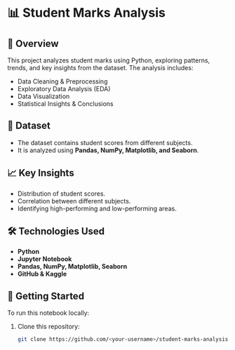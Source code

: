 # 📊 Student Marks Analysis

## 📝 Overview
This project analyzes student marks using Python, exploring patterns, trends, and key insights from the dataset. The analysis includes:
- Data Cleaning & Preprocessing
- Exploratory Data Analysis (EDA)
- Data Visualization
- Statistical Insights & Conclusions

## 📂 Dataset
- The dataset contains student scores from different subjects.
- It is analyzed using **Pandas, NumPy, Matplotlib, and Seaborn**.

## 📈 Key Insights
- Distribution of student scores.
- Correlation between different subjects.
- Identifying high-performing and low-performing areas.

## 🛠️ Technologies Used
- **Python**
- **Jupyter Notebook**
- **Pandas, NumPy, Matplotlib, Seaborn**
- **GitHub & Kaggle**

## 🚀 Getting Started
To run this notebook locally:
1. Clone this repository:  
   ```bash
   git clone https://github.com/<your-username>/student-marks-analysis.git
